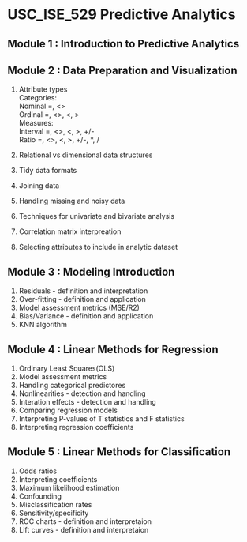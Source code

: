 # USC_ISE_529 Predictive Analytics

## Module 1 : Introduction to Predictive Analytics


## Module 2 : Data Preparation and Visualization

1. Attribute types  
Categories:  
Nominal =, <>  
Ordinal =, <>, <, >  
Measures:  
Interval =, <>, <, >, +/-  
Ratio =, <>, <, >, +/-, *, /  

2. Relational vs dimensional data structures

3. Tidy data formats

4. Joining data

5. Handling missing and noisy data

6. Techniques for univariate and bivariate analysis

7. Correlation matrix interpreation

8. Selecting attributes to include in analytic dataset


## Module 3 : Modeling Introduction 

1. Residuals - definition and interpretation
2. Over-fitting - definition and application
3. Model assessment metrics (MSE/R2)
4. Bias/Variance - definition and application
5. KNN algorithm

## Module 4 : Linear Methods for Regression

1. Ordinary Least Squares(OLS)
2. Model assessment metrics
3. Handling categorical predictores
4. Nonlinearities - detection and handling
5. Interation effects - detection and handling
6. Comparing regression models
7. Interpreting P-values of T statistics and F statistics
8. Interpreting regression coefficients

## Module 5 : Linear Methods for Classification

1. Odds ratios
2. Interpreting coefficients
3. Maximum likelihood estimation
4. Confounding
5. Misclassification rates
6. Sensitivity/specificity
7. ROC charts - definition and interpretaion
8. Lift curves - definition and interpretaion
